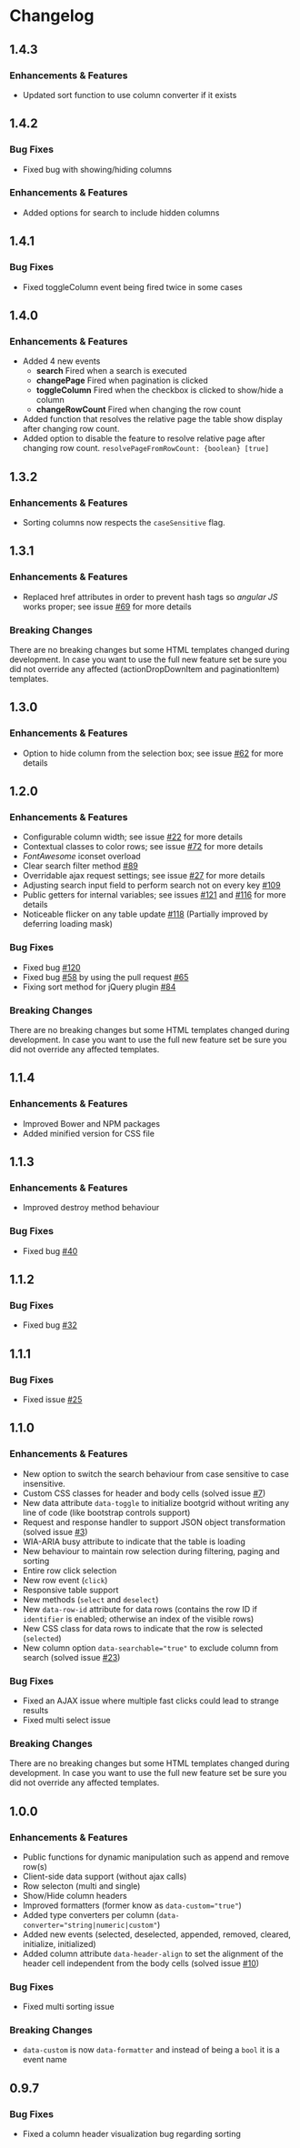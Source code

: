# Changelog

## 1.4.3

### Enhancements & Features
- Updated sort function to use column converter if it exists

## 1.4.2

### Bug Fixes
- Fixed bug with showing/hiding columns

### Enhancements & Features
- Added options for search to include hidden columns

## 1.4.1

### Bug Fixes
- Fixed toggleColumn event being fired twice in some cases

## 1.4.0

### Enhancements & Features
- Added 4 new events      
    - **search** Fired when a search is executed
    - **changePage** Fired when pagination is clicked
    - **toggleColumn** Fired when the checkbox is clicked to show/hide a column
    - **changeRowCount** Fired when changing the row count
- Added function that resolves the relative page the table show display after changing row count.
- Added option to disable the feature to resolve relative page after changing row count. `resolvePageFromRowCount: {boolean} [true]`

## 1.3.2

### Enhancements & Features
- Sorting columns now respects the `caseSensitive` flag.

## 1.3.1

### Enhancements & Features
- Replaced href attributes in order to prevent hash tags so *angular JS* works proper; see issue [#69](http://github.com/rstaib/jquery-bootgrid/issues/69) for more details

### Breaking Changes
There are no breaking changes but some HTML templates changed during development. In case you want to use the full new feature set be sure you did not override any affected (actionDropDownItem and paginationItem) templates.

## 1.3.0

### Enhancements & Features
- Option to hide column from the selection box; see issue [#62](http://github.com/rstaib/jquery-bootgrid/issues/62) for more details

## 1.2.0

### Enhancements & Features
- Configurable column width; see issue [#22](http://github.com/rstaib/jquery-bootgrid/issues/22) for more details
- Contextual classes to color rows; see issue [#72](http://github.com/rstaib/jquery-bootgrid/issues/72) for more details
- *FontAwesome* iconset overload
- Clear search filter method [#89](http://github.com/rstaib/jquery-bootgrid/issues/89)
- Overridable ajax request settings; see issue [#27](http://github.com/rstaib/jquery-bootgrid/issues/27) for more details
- Adjusting search input field to perform search not on every key [#109](http://github.com/rstaib/jquery-bootgrid/issues/109)
- Public getters for internal variables; see issues [#121](http://github.com/rstaib/jquery-bootgrid/issues/121) and [#116](http://github.com/rstaib/jquery-bootgrid/issues/116) for more details
- Noticeable flicker on any table update [#118](http://github.com/rstaib/jquery-bootgrid/issues/118) (Partially improved by deferring loading mask)

### Bug Fixes
- Fixed bug [#120](http://github.com/rstaib/jquery-bootgrid/issues/120)
- Fixed bug [#58](http://github.com/rstaib/jquery-bootgrid/issues/58) by using the pull request [#65](http://github.com/rstaib/jquery-bootgrid/issues/65)
- Fixing sort method for jQuery plugin [#84](http://github.com/rstaib/jquery-bootgrid/issues/84)

### Breaking Changes
There are no breaking changes but some HTML templates changed during development. In case you want to use the full new feature set be sure you did not override any affected templates.

## 1.1.4

### Enhancements & Features
- Improved Bower and NPM packages
- Added minified version for CSS file

## 1.1.3

### Enhancements & Features
- Improved destroy method behaviour

### Bug Fixes
- Fixed bug [#40](http://github.com/rstaib/jquery-bootgrid/issues/40)

## 1.1.2

### Bug Fixes
- Fixed bug [#32](http://github.com/rstaib/jquery-bootgrid/issues/32)

## 1.1.1

### Bug Fixes
- Fixed issue [#25](http://github.com/rstaib/jquery-bootgrid/issues/25)

## 1.1.0

### Enhancements & Features
- New option to switch the search behaviour from case sensitive to case insensitive.
- Custom CSS classes for header and body cells (solved issue [#7](http://github.com/rstaib/jquery-bootgrid/issues/7))
- New data attribute `data-toggle` to initialize bootgrid without writing any line of code (like bootstrap controls support)
- Request and response handler to support JSON object transformation (solved issue [#3](http://github.com/rstaib/jquery-bootgrid/issues/3))
- WIA-ARIA busy attribute to indicate that the table is loading
- New behaviour to maintain row selection during filtering, paging and sorting
- Entire row click selection
- New row event (`click`)
- Responsive table support
- New methods (`select` and `deselect`)
- New `data-row-id` attribute for data rows (contains the row ID if `identifier` is enabled; otherwise an index of the visible rows)
- New CSS class for data rows to indicate that the row is selected (`selected`)
- New column option `data-searchable="true"` to exclude column from search (solved issue [#23](http://github.com/rstaib/jquery-bootgrid/issues/23))

### Bug Fixes
- Fixed an AJAX issue where multiple fast clicks could lead to strange results
- Fixed multi select issue

### Breaking Changes
There are no breaking changes but some HTML templates changed during development. In case you want to use the full new feature set be sure you did not override any affected templates.

## 1.0.0

### Enhancements & Features
- Public functions for dynamic manipulation such as append and remove row(s)
- Client-side data support (without ajax calls)
- Row selecton (multi and single)
- Show/Hide column headers
- Improved formatters (former know as `data-custom="true"`)
- Added type converters per column (`data-converter="string|numeric|custom"`)
- Added new events (selected, deselected, appended, removed, cleared, initialize, initialized)
- Added column attribute `data-header-align` to set the alignment of the header cell independent from the body cells (solved issue [#10](http://github.com/rstaib/jquery-bootgrid/issues/10))

### Bug Fixes
- Fixed multi sorting issue

### Breaking Changes
- `data-custom` is now `data-formatter` and instead of being a `bool` it is a event name

## 0.9.7

### Bug Fixes
- Fixed a column header visualization bug regarding sorting
